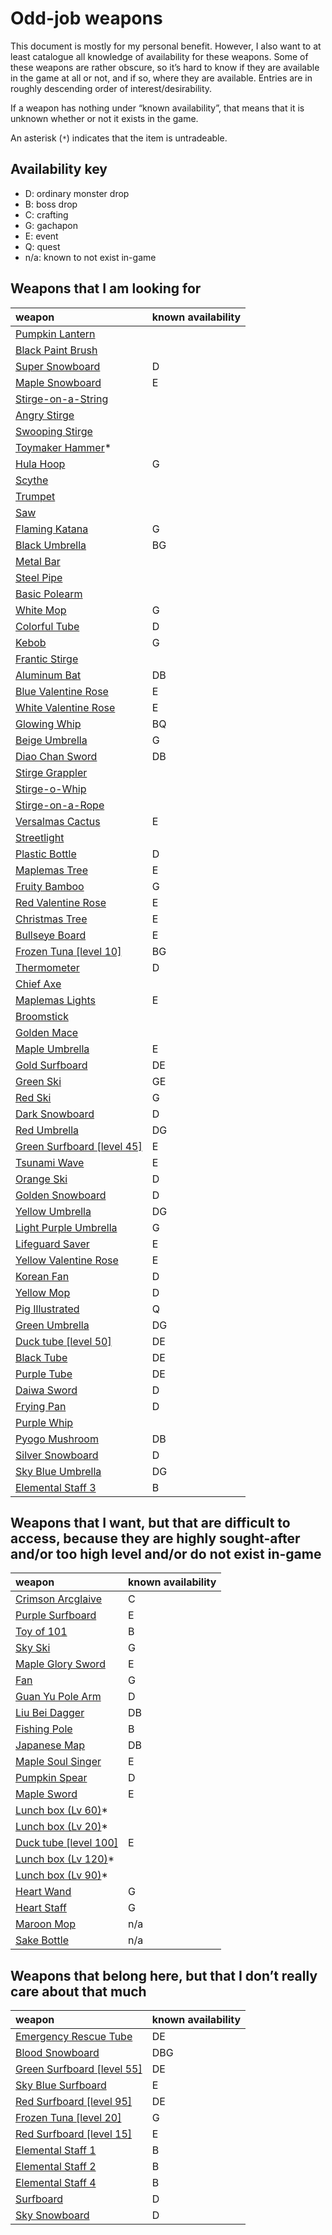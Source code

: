 # Odd-job weapons

This document is mostly for my personal benefit. However, I also want to at
least catalogue all knowledge of availability for these weapons. Some of these
weapons are rather obscure, so it&rsquo;s hard to know if they are available in
the game at all or not, and if so, where they are available. Entries are in
roughly descending order of interest/desirability.

If a weapon has nothing under &ldquo;known availability&rdquo;, that means that
it is unknown whether or not it exists in the game.

An asterisk (`*`) indicates that the item is untradeable.

## Availability key

- D: ordinary monster drop
- B: boss drop
- C: crafting
- G: gachapon
- E: event
- Q: quest
- n/a: known to not exist in-game

## Weapons that I am looking for

| weapon                                                                         | known availability |
| :----------------------------------------------------------------------------- | :----------------- |
| [Pumpkin Lantern](https://maplelegends.com/lib/equip?id=01402044)              |                    |
| [Black Paint Brush](https://maplelegends.com/lib/equip?id=01312014)            |                    |
| [Super Snowboard](https://maplelegends.com/lib/equip?id=01442046)              | D                  |
| [Maple Snowboard](https://maplelegends.com/lib/equip?id=01442030)              | E                  |
| [Stirge-on-a-String](https://maplelegends.com/lib/equip?id=01302088)           |                    |
| [Angry Stirge](https://maplelegends.com/lib/equip?id=01302094)                 |                    |
| [Swooping Stirge](https://maplelegends.com/lib/equip?id=01302092)              |                    |
| [Toymaker Hammer](https://maplelegends.com/lib/equip?id=01422036)\*            |                    |
| [Hula Hoop](https://maplelegends.com/lib/equip?id=01312012)                    | G                  |
| [Scythe](https://maplelegends.com/lib/equip?id=01312002)                       |                    |
| [Trumpet](https://maplelegends.com/lib/equip?id=01302037)                      |                    |
| [Saw](https://maplelegends.com/lib/equip?id=01302001)                          |                    |
| [Flaming Katana](https://maplelegends.com/lib/equip?id=01302063)               | G                  |
| [Black Umbrella](https://maplelegends.com/lib/equip?id=01302026)               | BG                 |
| [Metal Bar](https://maplelegends.com/lib/equip?id=01322034)                    |                    |
| [Steel Pipe](https://maplelegends.com/lib/equip?id=01322006)                   |                    |
| [Basic Polearm](https://maplelegends.com/lib/equip?id=01442079)                |                    |
| [White Mop](https://maplelegends.com/lib/equip?id=01442022)                    | G                  |
| [Colorful Tube](https://maplelegends.com/lib/equip?id=01322026)                | D                  |
| [Kebob](https://maplelegends.com/lib/equip?id=01332053)                        | G                  |
| [Frantic Stirge](https://maplelegends.com/lib/equip?id=01302093)               |                    |
| [Aluminum Bat](https://maplelegends.com/lib/equip?id=01402029)                 | DB                 |
| [Blue Valentine Rose](https://maplelegends.com/lib/equip?id=01442049)          | E                  |
| [White Valentine Rose](https://maplelegends.com/lib/equip?id=01442050)         | E                  |
| [Glowing Whip](https://maplelegends.com/lib/equip?id=01302049)                 | BQ                 |
| [Beige Umbrella](https://maplelegends.com/lib/equip?id=01302029)               | G                  |
| [Diao Chan Sword](https://maplelegends.com/lib/equip?id=01302031)              | DB                 |
| [Stirge Grappler](https://maplelegends.com/lib/equip?id=01302091)              |                    |
| [Stirge-o-Whip](https://maplelegends.com/lib/equip?id=01302090)                |                    |
| [Stirge-on-a-Rope](https://maplelegends.com/lib/equip?id=01302089)             |                    |
| [Versalmas Cactus](https://maplelegends.com/lib/equip?id=01442061)             | E                  |
| [Streetlight](https://maplelegends.com/lib/equip?id=01372017)                  |                    |
| [Plastic Bottle](https://maplelegends.com/lib/equip?id=01332021)               | D                  |
| [Maplemas Tree](https://maplelegends.com/lib/equip?id=01432046)                | E                  |
| [Fruity Bamboo](https://maplelegends.com/lib/equip?id=01322051)                | G                  |
| [Red Valentine Rose](https://maplelegends.com/lib/equip?id=01442048)           | E                  |
| [Christmas Tree](https://maplelegends.com/lib/equip?id=01332032)               | E                  |
| [Bullseye Board](https://maplelegends.com/lib/equip?id=01442066)               | E                  |
| [Frozen Tuna \[level 10\]](https://maplelegends.com/lib/equip?id=01442039)     | BG                 |
| [Thermometer](https://maplelegends.com/lib/equip?id=01402014)                  | D                  |
| [Chief Axe](https://maplelegends.com/lib/equip?id=01312017)                    |                    |
| [Maplemas Lights](https://maplelegends.com/lib/equip?id=01302080)              | E                  |
| [Broomstick](https://maplelegends.com/lib/equip?id=01302131)                   |                    |
| [Golden Mace](https://maplelegends.com/lib/equip?id=01322053)                  |                    |
| [Maple Umbrella](https://maplelegends.com/lib/equip?id=01302058)               | E                  |
| [Gold Surfboard](https://maplelegends.com/lib/equip?id=01442029)               | DE                 |
| [Green Ski](https://maplelegends.com/lib/equip?id=01432017)                    | GE                 |
| [Red Ski](https://maplelegends.com/lib/equip?id=01432015)                      | G                  |
| [Dark Snowboard](https://maplelegends.com/lib/equip?id=01442016)               | D                  |
| [Red Umbrella](https://maplelegends.com/lib/equip?id=01302025)                 | DG                 |
| [Green Surfboard \[level 45\]](https://maplelegends.com/lib/equip?id=01442055) | E                  |
| [Tsunami Wave](https://maplelegends.com/lib/equip?id=01442065)                 | E                  |
| [Orange Ski](https://maplelegends.com/lib/equip?id=01432016)                   | D                  |
| [Golden Snowboard](https://maplelegends.com/lib/equip?id=01442015)             | D                  |
| [Yellow Umbrella](https://maplelegends.com/lib/equip?id=01302016)              | DG                 |
| [Light Purple Umbrella](https://maplelegends.com/lib/equip?id=01302028)        | G                  |
| [Lifeguard Saver](https://maplelegends.com/lib/equip?id=01302095)              | E                  |
| [Yellow Valentine Rose](https://maplelegends.com/lib/equip?id=01442047)        | E                  |
| [Korean Fan](https://maplelegends.com/lib/equip?id=01332020)                   | D                  |
| [Yellow Mop](https://maplelegends.com/lib/equip?id=01442021)                   | D                  |
| [Pig Illustrated](https://maplelegends.com/lib/equip?id=01322031)              | Q                  |
| [Green Umbrella](https://maplelegends.com/lib/equip?id=01302027)               | DG                 |
| [Duck tube \[level 50\]](https://maplelegends.com/lib/equip?id=01322063)       | DE                 |
| [Black Tube](https://maplelegends.com/lib/equip?id=01322021)                   | DE                 |
| [Purple Tube](https://maplelegends.com/lib/equip?id=01322024)                  | DE                 |
| [Daiwa Sword](https://maplelegends.com/lib/equip?id=01402017)                  | D                  |
| [Frying Pan](https://maplelegends.com/lib/equip?id=01322027)                   | D                  |
| [Purple Whip](https://maplelegends.com/lib/equip?id=01302917)                  |                    |
| [Pyogo Mushroom](https://maplelegends.com/lib/equip?id=01382016)               | DB                 |
| [Silver Snowboard](https://maplelegends.com/lib/equip?id=01442014)             | D                  |
| [Sky Blue Umbrella](https://maplelegends.com/lib/equip?id=01302017)            | DG                 |
| [Elemental Staff 3](https://maplelegends.com/lib/equip?id=01382047)            | B                  |

## Weapons that I want, but that are difficult to access, because they are highly sought-after and/or too high level and/or do not exist in-game

| weapon                                                                    | known availability |
| :------------------------------------------------------------------------ | :----------------- |
| [Crimson Arcglaive](https://maplelegends.com/lib/equip?id=01442068)       | C                  |
| [Purple Surfboard](https://maplelegends.com/lib/equip?id=01442057)        | E                  |
| [Toy of 101](https://maplelegends.com/lib/equip?id=01402038)              | B                  |
| [Sky Ski](https://maplelegends.com/lib/equip?id=01432018)                 | G                  |
| [Maple Glory Sword](https://maplelegends.com/lib/equip?id=01302064)       | E                  |
| [Fan](https://maplelegends.com/lib/equip?id=01332030)                     | G                  |
| [Guan Yu Pole Arm](https://maplelegends.com/lib/equip?id=01442025)        | D                  |
| [Liu Bei Dagger](https://maplelegends.com/lib/equip?id=01332029)          | DB                 |
| [Fishing Pole](https://maplelegends.com/lib/equip?id=01432039)            | B                  |
| [Japanese Map](https://maplelegends.com/lib/equip?id=01402013)            | DB                 |
| [Maple Soul Singer](https://maplelegends.com/lib/equip?id=01302030)       | E                  |
| [Pumpkin Spear](https://maplelegends.com/lib/equip?id=01432013)           | D                  |
| [Maple Sword](https://maplelegends.com/lib/equip?id=01302020)             | E                  |
| [Lunch box (Lv 60)](https://maplelegends.com/lib/equip?id=01302099)\*     |                    |
| [Lunch box (Lv 20)](https://maplelegends.com/lib/equip?id=01302098)\*     |                    |
| [Duck tube \[level 100\]](https://maplelegends.com/lib/equip?id=01322064) | E                  |
| [Lunch box (Lv 120)](https://maplelegends.com/lib/equip?id=01302101)\*    |                    |
| [Lunch box (Lv 90)](https://maplelegends.com/lib/equip?id=01302100)\*     |                    |
| [Heart Wand](https://maplelegends.com/lib/equip?id=01372033)              | G                  |
| [Heart Staff](https://maplelegends.com/lib/equip?id=01372031)             | G                  |
| [Maroon Mop](https://maplelegends.com/lib/equip?id=01442023)              | n/a                |
| [Sake Bottle](https://maplelegends.com/lib/equip?id=01422011)             | n/a                |

## Weapons that belong here, but that I don&rsquo;t really care about that much

| weapon                                                                         | known availability |
| :----------------------------------------------------------------------------- | :----------------- |
| [Emergency Rescue Tube](https://maplelegends.com/lib/equip?id=01322025)        | DE                 |
| [Blood Snowboard](https://maplelegends.com/lib/equip?id=01442017)              | DBG                |
| [Green Surfboard \[level 55\]](https://maplelegends.com/lib/equip?id=01442027) | DE                 |
| [Sky Blue Surfboard](https://maplelegends.com/lib/equip?id=01442056)           | E                  |
| [Red Surfboard \[level 95\]](https://maplelegends.com/lib/equip?id=01442026)   | DE                 |
| [Frozen Tuna \[level 20\]](https://maplelegends.com/lib/equip?id=01442018)     | G                  |
| [Red Surfboard \[level 15\]](https://maplelegends.com/lib/equip?id=01442054)   | E                  |
| [Elemental Staff 1](https://maplelegends.com/lib/equip?id=01382045)            | B                  |
| [Elemental Staff 2](https://maplelegends.com/lib/equip?id=01382046)            | B                  |
| [Elemental Staff 4](https://maplelegends.com/lib/equip?id=01382048)            | B                  |
| [Surfboard](https://maplelegends.com/lib/equip?id=01442011)                    | D                  |
| [Sky Snowboard](https://maplelegends.com/lib/equip?id=01442012)                | D                  |
